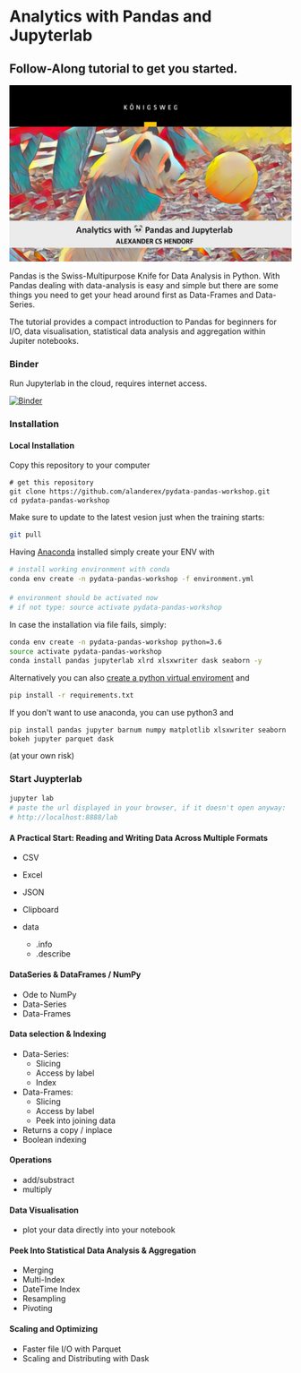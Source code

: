 # Analytics with Pandas and Jupyterlab

## Follow-Along tutorial to get you started.

![Poster](img/cover2019.jpg)

Pandas is the Swiss-Multipurpose Knife for Data Analysis in Python. With Pandas dealing with data-analysis is easy and simple but there are some things you need to get your head around first as Data-Frames and Data-Series. 

The tutorial provides a compact introduction to Pandas for beginners for I/O, data visualisation, statistical data analysis and aggregation within Jupiter notebooks.

### Binder
Run Jupyterlab in the cloud, requires internet access.

[![Binder](https://mybinder.org/badge_logo.svg)](https://mybinder.org/v2/gh/alanderex/pydata-pandas-workshop/master?urlpath=lab)

### Installation

#### Local Installation

Copy this repository to your computer
```
# get this repository
git clone https://github.com/alanderex/pydata-pandas-workshop.git
cd pydata-pandas-workshop
```

Make sure to update to the latest vesion just when the training starts:
````bash
git pull
````


Having [Anaconda](https://www.continuum.io/downloads) installed simply create your ENV with 

```bash
# install working environment with conda
conda env create -n pydata-pandas-workshop -f environment.yml

# environment should be activated now
# if not type: source activate pydata-pandas-workshop
```
In case the installation via file fails, simply:
```bash
conda env create -n pydata-pandas-workshop python=3.6
source activate pydata-pandas-workshop
conda install pandas jupyterlab xlrd xlsxwriter dask seaborn -y
```

Alternatively you can also [create a python virtual enviroment](https://uoa-eresearch.github.io/eresearch-cookbook/recipe/2014/11/26/python-virtual-env/) and 
```bash
pip install -r requirements.txt
```


If you don't want to use anaconda, you can use python3 and 
``` 
pip install pandas jupyter barnum numpy matplotlib xlsxwriter seaborn bokeh jupyter parquet dask
``` 
(at your own risk)

### Start Juypterlab
```bash
jupyter lab
# paste the url displayed in your browser, if it doesn't open anyway:
# http://localhost:8888/lab
```  



#### A Practical Start: Reading and Writing Data Across Multiple Formats 

* CSV
* Excel
* JSON
* Clipboard
 
* data
    * .info
    * .describe

#### DataSeries & DataFrames / NumPy

* Ode to NumPy
* Data-Series
* Data-Frames

#### Data selection & Indexing

* Data-Series: 
    * Slicing
    * Access by label
    * Index
* Data-Frames: 
    * Slicing
    * Access by label
    * Peek into joining data
* Returns a copy / inplace
* Boolean indexing

#### Operations
    
 * add/substract
 * multiply

#### Data Visualisation

 * plot your data directly into your notebook

#### Peek Into Statistical Data Analysis & Aggregation

  * Merging
  * Multi-Index
  * DateTime Index
  * Resampling
  * Pivoting

#### Scaling and Optimizing

  * Faster file I/O with Parquet
  * Scaling and Distributing with Dask


